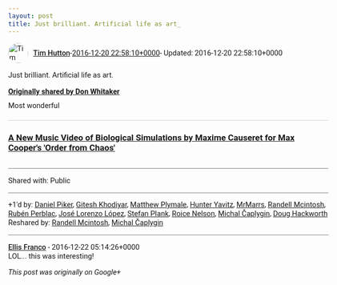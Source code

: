 ```yaml
---
layout: post
title: Just brilliant. Artificial life as art_
---
```


<html><head><meta charset="utf-8"><title>Just brilliant. Artificial life as art.</title><style>body {font: 11pt Roboto, Arial, sans-serif; max-width: 640px; margin: 24px;}.author-photo {border-radius: 50%; margin-right: 10px; width: 40px;}.author {font-weight: 500;}.main-content {margin: 15px 0 15px;}.post-title {font-weight: bold;}.location {display: block; margin-top: 15px;}.location img {float: left; margin-right: 5px; width: 20px;}.media-link {display: inline-block; max-width: 100%; vertical-align: top;}.media-link p {margin-top: 5px; max-height: 4em; overflow: scroll;}.media {max-height: 100vh; max-width: 100%;}.video-placeholder {background: black; display: flex; height: 300px; max-width: 100%; width: 640px;}.play-icon {border-bottom: 30px solid transparent; border-left: 50px solid white; border-top: 30px solid transparent; color: white; margin: auto;}.album {max-height: 800px; overflow: scroll; width: calc(100vw - 48px);}.album .media-link {margin-right: 5px; max-width: 250px;}.album .media {max-height: 250px;}.link-embed {border-top: 1px solid lightgrey; display: block; margin-top: 20px;}.link-embed img {max-width: 100%;}.inline-link-embed {display: block;}.inline-link-embed img {vertical-align: middle;}.link-title {display: inline-block; font-size: medium; font-weight: 300; padding-left: 1em;}.reshare-attribution {display: block; font-weight: bold; margin-bottom: 10px;}.poll-image {margin-bottom: 5px; max-height: 300px; max-width: 500px;}.poll-choice {align-items: center; display: flex; margin-bottom: 5px; max-width: 500px;}.poll-choice-percentage {background-color: lightblue; height: 100%; left: 0; position: absolute; z-index: -1;}.poll-choice-selected {margin-right: 5px;}.poll-choice-results {border: 1px solid lightgray; border-radius: 5px; display: flex; line-height: 40px; overflow: hidden; padding: 0 8px; position: relative;}.poll-choice-results, .poll-choice-description {flex-grow: 1; margin-right: 10px;}.poll-choice-image {width: 100%;}.poll-choice-image, .poll-choice-image img {max-height: 40px; max-width: 100px;}.poll-choice-votes {max-height: 100px; overflow: auto;}.plus-entity-embed {color: black; display: block; text-decoration: none;}.plus-entity-embed-cover-photo {max-height: 300px; max-width: 100%;}.plus-entity-embed-info {padding: 0 1em 1em;}.plus-entity-embed-info h2 {font-weight: 500; margin: 10px 0;}.plus-entity-embed-info p {font-size: small; margin: 0;}.collection-owner-avatar {border-radius: 50%; border: 2px solid white; height: 40px; margin-top: -22px;}.visibility {padding: 1em 0; border-top: 1px solid grey;}.post-activity {padding: 1em 0; border-top: 1px solid grey;}.comments {border-top: 1px solid gray; padding-top: 1em;}.comment + .comment {margin-top: 1em;}.comment .media-link, .comment .inline-link-embed {margin-top: 5px;}</style></head><body><div style="margin-bottom:1em;"><div style="display:flex; align-items:center"><img class="author-photo" src="https://lh4.googleusercontent.com/-epo4ZZKNqEw/AAAAAAAAAAI/AAAAAAAAVSU/qu3LpcHEnoQ/s64-c/photo.jpg" alt="Tim Hutton"><a href="https://plus.google.com/+TimHutton" target="_blank" class="author">Tim Hutton</a> - <a target="_blank" href="https://plus.google.com/+TimHutton/posts/GFrb6CCmyhe">2016-12-20 22:58:10+0000</a><span> - Updated: 2016-12-20 22:58:10+0000</span></div><div class="main-content">Just brilliant. Artificial life as art.</div><div><a target="_blank" href="https://plus.google.com/+DonWhitaker/posts/VGWcdrmkF7H" class="reshare-attribution">Originally shared by Don Whitaker</a>Most wonderful <a href="http://www.thisiscolossal.com/2016/12/order-from-chaos-video-maxime-causeret/" target="_blank" class="link-embed"><h3>A New Music Video of Biological Simulations by Maxime Causeret for Max Cooper&#39;s &#39;Order from Chaos&#39;</h3><img src="http://www.thisiscolossal.com/wp-content/uploads/2016/12/musak-og.jpg" alt=""></a></div></div><div class="visibility">Shared with: Public</div><div class="post-activity"><div class="plus-oners">+1'd by: <a href="https://plus.google.com/101506012827935169262">Daniel Piker</a>, <a href="https://plus.google.com/105882661687265231815">Gitesh Khodiyar</a>, <a href="https://plus.google.com/103253481591130828549">Matthew Plymale</a>, <a href="https://plus.google.com/+HunterYavitz">Hunter Yavitz</a>, <a href="https://plus.google.com/110268895957192091651">MrMarrs</a>, <a href="https://plus.google.com/118433060196872974370">Randell Mcintosh</a>, <a href="https://plus.google.com/+RubénPerblac">Rubén Perblac</a>, <a href="https://plus.google.com/111517516650737172857">José Lorenzo López</a>, <a href="https://plus.google.com/+StefanPlank">Stefan Plank</a>, <a href="https://plus.google.com/+RoiceNelson">Roice Nelson</a>, <a href="https://plus.google.com/+MichalČaplygin">Michal Čaplygin</a>, <a href="https://plus.google.com/111750881748363551870">Doug Hackworth</a></div><div class="resharers">Reshared by: <a href="https://plus.google.com/118433060196872974370">Randell Mcintosh</a>, <a href="https://plus.google.com/+MichalČaplygin">Michal Čaplygin</a></div></div><div class="comments"><div class="comment"><a target="_blank" href="https://plus.google.com/115773668529060756855" class="author">Ellis Franco</a><span class="time"> - 2016-12-22 05:14:26+0000</span><div class="comment-content">LOL... this was interesting!</div></div></div></body></html>

<i>This post was originally on Google+</i>